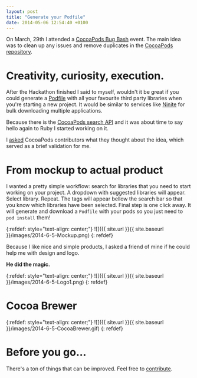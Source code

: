 ```yaml
---
layout: post
title: "Generate your Podfile"
date: 2014-05-06 12:54:40 +0100
---
```

On March, 29th I attended a [CocoaPods Bug Bash](http://blog.cocoapods.org/CocoaPods-Bug-Bash/) event. The main idea was to clean up any issues and remove duplicates in the [CocoaPods repository](https://github.com/CocoaPods/CocoaPods).

Creativity, curiosity, execution.
====================
After the Hackathon finished I said to myself, wouldn't it be great if you could generate a [Podfile](http://guides.cocoapods.org/syntax/podfile.html) with all your favourite third party libraries when you're starting a new project. It would be similar to services like [Ninite](https://ninite.com) for bulk downloading multiple applications.

Because there is the [CocoaPods search API](http://blog.cocoapods.org/Search-API-Version-1/) and it was about time to say hello again to Ruby I started working on it.

I [asked](https://github.com/CocoaPods/CocoaPods/issues/1971) CocoaPods contributors what they thought about the idea, which served as a brief validation for me.

From mockup to actual product
====================
I wanted a pretty simple workflow: search for libraries that you need to start working on your project. A dropdown with suggested libraries will appear. Select library. Repeat. The tags will appear bellow the search bar so that you know which libraries have been selected.
Final step is one click away. It will generate and download a `Podfile` with your pods so you just need to `pod install` them!

{:refdef: style="text-align: center;"}
![]({{ site.url }}{{ site.baseurl }}/images/2014-6-5-Mockup.png)
{: refdef}

Because I like nice and simple products, I asked a friend of mine if he could help me with design and logo.

**He did the magic.**

{:refdef: style="text-align: center;"}
![]({{ site.url }}{{ site.baseurl }}/images/2014-6-5-Logo1.png)
{: refdef}

Cocoa Brewer
====================
{:refdef: style="text-align: center;"}
![]({{ site.url }}{{ site.baseurl }}/images/2014-6-5-CocoaBrewer.gif)
{: refdef}

Before you go...
====================
There's a ton of things that can be improved. Feel free to [contribute](https://github.com/CocoaBrewer/cocoabrewer.org).